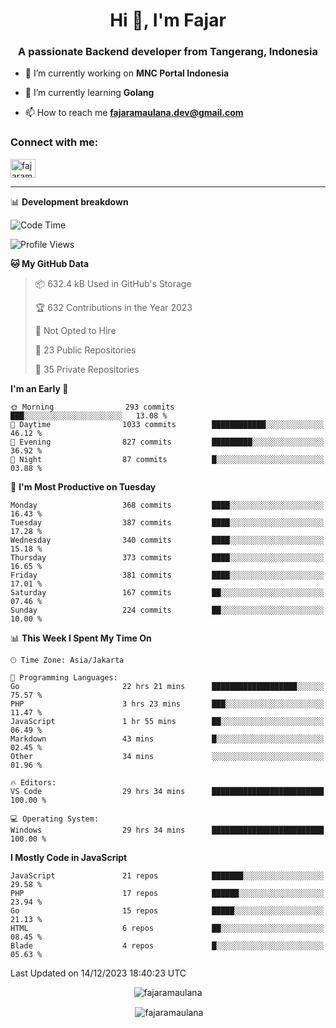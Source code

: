 <h1 align="center">Hi 👋, I'm Fajar</h1>
<h3 align="center">A passionate Backend developer from Tangerang, Indonesia</h3>

<!-- <p align="left"> <img src="https://komarev.com/ghpvc/?username=fajaramaulana&label=Profile%20views&color=0e75b6&style=flat" alt="fajaramaulana" /> </p> -->

- 🔭 I’m currently working on **MNC Portal Indonesia**

- 🌱 I’m currently learning **Golang**

- 📫 How to reach me **fajaramaulana.dev@gmail.com**

<h3 align="left">Connect with me:</h3>
<p align="left">
<a href="https://linkedin.com/in/fajar-agus-maulana-73533a180/" target="blank"><img align="center" src="https://raw.githubusercontent.com/rahuldkjain/github-profile-readme-generator/master/src/images/icons/Social/linked-in-alt.svg" alt="fajaramaulana" height="30" width="40" /></a>
</p>

-------

📊 **Development breakdown**
<!--START_SECTION:waka-->
![Code Time](http://img.shields.io/badge/Code%20Time-1%2C517%20hrs%2020%20mins-blue)

![Profile Views](http://img.shields.io/badge/Profile%20Views-4-blue)

**🐱 My GitHub Data** 

> 📦 632.4 kB Used in GitHub's Storage 
 > 
> 🏆 632 Contributions in the Year 2023
 > 
> 🚫 Not Opted to Hire
 > 
> 📜 23 Public Repositories 
 > 
> 🔑 35 Private Repositories 
 > 
**I'm an Early 🐤** 

```text
🌞 Morning                293 commits         ███░░░░░░░░░░░░░░░░░░░░░░   13.08 % 
🌆 Daytime                1033 commits        ████████████░░░░░░░░░░░░░   46.12 % 
🌃 Evening                827 commits         █████████░░░░░░░░░░░░░░░░   36.92 % 
🌙 Night                  87 commits          █░░░░░░░░░░░░░░░░░░░░░░░░   03.88 % 
```
📅 **I'm Most Productive on Tuesday** 

```text
Monday                   368 commits         ████░░░░░░░░░░░░░░░░░░░░░   16.43 % 
Tuesday                  387 commits         ████░░░░░░░░░░░░░░░░░░░░░   17.28 % 
Wednesday                340 commits         ████░░░░░░░░░░░░░░░░░░░░░   15.18 % 
Thursday                 373 commits         ████░░░░░░░░░░░░░░░░░░░░░   16.65 % 
Friday                   381 commits         ████░░░░░░░░░░░░░░░░░░░░░   17.01 % 
Saturday                 167 commits         ██░░░░░░░░░░░░░░░░░░░░░░░   07.46 % 
Sunday                   224 commits         ██░░░░░░░░░░░░░░░░░░░░░░░   10.00 % 
```


📊 **This Week I Spent My Time On** 

```text
🕑︎ Time Zone: Asia/Jakarta

💬 Programming Languages: 
Go                       22 hrs 21 mins      ███████████████████░░░░░░   75.57 % 
PHP                      3 hrs 23 mins       ███░░░░░░░░░░░░░░░░░░░░░░   11.47 % 
JavaScript               1 hr 55 mins        ██░░░░░░░░░░░░░░░░░░░░░░░   06.49 % 
Markdown                 43 mins             █░░░░░░░░░░░░░░░░░░░░░░░░   02.45 % 
Other                    34 mins             ░░░░░░░░░░░░░░░░░░░░░░░░░   01.96 % 

🔥 Editors: 
VS Code                  29 hrs 34 mins      █████████████████████████   100.00 % 

💻 Operating System: 
Windows                  29 hrs 34 mins      █████████████████████████   100.00 % 
```

**I Mostly Code in JavaScript** 

```text
JavaScript               21 repos            ███████░░░░░░░░░░░░░░░░░░   29.58 % 
PHP                      17 repos            ██████░░░░░░░░░░░░░░░░░░░   23.94 % 
Go                       15 repos            █████░░░░░░░░░░░░░░░░░░░░   21.13 % 
HTML                     6 repos             ██░░░░░░░░░░░░░░░░░░░░░░░   08.45 % 
Blade                    4 repos             █░░░░░░░░░░░░░░░░░░░░░░░░   05.63 % 
```




 Last Updated on 14/12/2023 18:40:23 UTC
<!--END_SECTION:waka-->
<p align="center"><img align="center" src="https://github-readme-stats.vercel.app/api/top-langs?username=fajaramaulana&show_icons=true&locale=en&layout=compact" alt="fajaramaulana" /></p>

<p align="center">&nbsp;<img align="center" src="https://github-readme-stats.vercel.app/api?username=fajaramaulana&show_icons=true&locale=en" alt="fajaramaulana" /></p>
